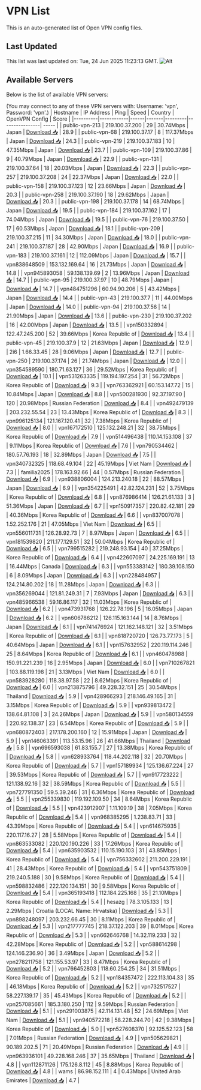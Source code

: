 # VPN List

This is an auto-generated list of Open VPN config files.

## Last Updated

This list was last updated on: Tue, 24 Jun 2025 11:23:13 GMT.
![Alt](https://repobeats.axiom.co/api/embed/186b98318ef1479477931607c1ad7d823f12451f.svg "Repobeats analytics image")

## Available Servers

Below is the list of available VPN servers:

(You may connect to any of these VPN servers with: Username: 'vpn', Password: 'vpn'.)
| Hostname | IP Address | Ping | Speed | Country | OpenVPN Config | Score |
|----------|------------|------|-------|---------|----------------| ----- |
| public-vpn-213 | 219.100.37.200 | 29 | 30.74Mbps | Japan | [Download 📥](./configs/server_0_JP.ovpn) | 28.9 |
| public-vpn-68 | 219.100.37.17 | 8 | 117.37Mbps | Japan | [Download 📥](./configs/server_1_JP.ovpn) | 24.3 |
| public-vpn-219 | 219.100.37.183 | 10 | 47.35Mbps | Japan | [Download 📥](./configs/server_2_JP.ovpn) | 23.7 |
| public-vpn-109 | 219.100.37.86 | 9 | 40.79Mbps | Japan | [Download 📥](./configs/server_3_JP.ovpn) | 22.9 |
| public-vpn-131 | 219.100.37.64 | 18 | 20.03Mbps | Japan | [Download 📥](./configs/server_4_JP.ovpn) | 22.3 |
| public-vpn-257 | 219.100.37.208 | 24 | 22.37Mbps | Japan | [Download 📥](./configs/server_5_JP.ovpn) | 22.0 |
| public-vpn-158 | 219.100.37.123 | 12 | 23.66Mbps | Japan | [Download 📥](./configs/server_6_JP.ovpn) | 20.3 |
| public-vpn-258 | 219.100.37.190 | 18 | 29.62Mbps | Japan | [Download 📥](./configs/server_7_JP.ovpn) | 20.3 |
| public-vpn-198 | 219.100.37.178 | 14 | 68.74Mbps | Japan | [Download 📥](./configs/server_8_JP.ovpn) | 19.5 |
| public-vpn-184 | 219.100.37.162 | 17 | 74.04Mbps | Japan | [Download 📥](./configs/server_9_JP.ovpn) | 19.5 |
| public-vpn-76 | 219.100.37.50 | 17 | 60.53Mbps | Japan | [Download 📥](./configs/server_10_JP.ovpn) | 18.1 |
| public-vpn-209 | 219.100.37.215 | 11 | 34.30Mbps | Japan | [Download 📥](./configs/server_11_JP.ovpn) | 18.0 |
| public-vpn-241 | 219.100.37.187 | 28 | 42.90Mbps | Japan | [Download 📥](./configs/server_12_JP.ovpn) | 16.9 |
| public-vpn-183 | 219.100.37.161 | 12 | 112.09Mbps | Japan | [Download 📥](./configs/server_13_JP.ovpn) | 15.7 |
| vpn838648509 | 153.132.169.64 | 16 | 21.73Mbps | Japan | [Download 📥](./configs/server_14_JP.ovpn) | 14.8 |
| vpn945893058 | 59.138.139.69 | 2 | 13.96Mbps | Japan | [Download 📥](./configs/server_15_JP.ovpn) | 14.7 |
| public-vpn-95 | 219.100.37.97 | 10 | 48.79Mbps | Japan | [Download 📥](./configs/server_16_JP.ovpn) | 14.7 |
| vpn484751296 | 60.94.90.206 | 5 | 43.42Mbps | Japan | [Download 📥](./configs/server_17_JP.ovpn) | 14.4 |
| public-vpn-43 | 219.100.37.7 | 11 | 44.00Mbps | Japan | [Download 📥](./configs/server_18_JP.ovpn) | 14.0 |
| public-vpn-94 | 219.100.37.56 | 14 | 21.90Mbps | Japan | [Download 📥](./configs/server_19_JP.ovpn) | 13.6 |
| public-vpn-230 | 219.100.37.202 | 16 | 42.00Mbps | Japan | [Download 📥](./configs/server_20_JP.ovpn) | 13.5 |
| vpn150332894 | 122.47.245.200 | 52 | 39.66Mbps | Korea Republic of | [Download 📥](./configs/server_21_KR.ovpn) | 13.4 |
| public-vpn-45 | 219.100.37.9 | 12 | 21.63Mbps | Japan | [Download 📥](./configs/server_22_JP.ovpn) | 12.9 |
| 2i6 | 1.66.33.45 | 28 | 9.06Mbps | Japan | [Download 📥](./configs/server_23_JP.ovpn) | 12.7 |
| public-vpn-250 | 219.100.37.174 | 26 | 21.74Mbps | Japan | [Download 📥](./configs/server_24_JP.ovpn) | 12.0 |
| vpn354589590 | 180.71.63.127 | 36 | 29.52Mbps | Korea Republic of | [Download 📥](./configs/server_25_KR.ovpn) | 10.1 |
| vpn531263335 | 119.194.197.254 | 31 | 56.72Mbps | Korea Republic of | [Download 📥](./configs/server_26_KR.ovpn) | 9.3 |
| vpn763362921 | 60.153.147.72 | 15 | 10.84Mbps | Japan | [Download 📥](./configs/server_27_JP.ovpn) | 8.8 |
| vpn500281930 | 92.37.197.90 | 120 | 20.98Mbps | Russian Federation | [Download 📥](./configs/server_28_RU.ovpn) | 8.4 |
| vpn492479139 | 203.232.55.54 | 23 | 13.43Mbps | Korea Republic of | [Download 📥](./configs/server_29_KR.ovpn) | 8.3 |
| vpn996125134 | 121.167.120.41 | 32 | 7.38Mbps | Korea Republic of | [Download 📥](./configs/server_30_KR.ovpn) | 8.0 |
| vpn167172510 | 125.132.248.21 | 32 | 38.75Mbps | Korea Republic of | [Download 📥](./configs/server_31_KR.ovpn) | 7.9 |
| vpn514496438 | 110.14.153.108 | 37 | 9.11Mbps | Korea Republic of | [Download 📥](./configs/server_32_KR.ovpn) | 7.6 |
| vpn790534462 | 180.57.76.193 | 18 | 32.89Mbps | Japan | [Download 📥](./configs/server_33_JP.ovpn) | 7.5 |
| vpn340732325 | 118.68.49.104 | 22 | 45.19Mbps | Viet Nam | [Download 📥](./configs/server_34_VN.ovpn) | 7.3 |
| familia2025 | 178.163.92.66 | 44 | 0.57Mbps | Russian Federation | [Download 📥](./configs/server_35_RU.ovpn) | 6.9 |
| vpn938806004 | 124.213.240.18 | 22 | 88.57Mbps | Japan | [Download 📥](./configs/server_36_JP.ovpn) | 6.9 |
| vpn354225491 | 42.82.124.231 | 52 | 3.75Mbps | Korea Republic of | [Download 📥](./configs/server_37_KR.ovpn) | 6.8 |
| vpn876986414 | 126.21.61.133 | 3 | 51.36Mbps | Japan | [Download 📥](./configs/server_38_JP.ovpn) | 6.7 |
| vpn150917357 | 220.82.42.181 | 29 | 40.36Mbps | Korea Republic of | [Download 📥](./configs/server_39_KR.ovpn) | 6.6 |
| vpn837007078 | 1.52.252.176 | 21 | 47.05Mbps | Viet Nam | [Download 📥](./configs/server_40_VN.ovpn) | 6.5 |
| vpn556011731 | 126.28.92.73 | 7 | 8.97Mbps | Japan | [Download 📥](./configs/server_41_JP.ovpn) | 6.5 |
| vpn181539820 | 211.177.129.51 | 32 | 50.04Mbps | Korea Republic of | [Download 📥](./configs/server_42_KR.ovpn) | 6.5 |
| vpn799515282 | 219.248.93.154 | 40 | 37.25Mbps | Korea Republic of | [Download 📥](./configs/server_43_KR.ovpn) | 6.4 |
| vpn422607097 | 24.225.169.191 | 13 | 16.44Mbps | Canada | [Download 📥](./configs/server_44_CA.ovpn) | 6.3 |
| vpn553383142 | 180.39.108.150 | 6 | 8.09Mbps | Japan | [Download 📥](./configs/server_45_JP.ovpn) | 6.3 |
| vpn228484957 | 124.214.80.202 | 18 | 11.28Mbps | Japan | [Download 📥](./configs/server_46_JP.ovpn) | 6.3 |
| vpn356269044 | 121.81.249.31 | 7 | 7.93Mbps | Japan | [Download 📥](./configs/server_47_JP.ovpn) | 6.3 |
| vpn485966538 | 59.16.86.117 | 32 | 11.03Mbps | Korea Republic of | [Download 📥](./configs/server_48_KR.ovpn) | 6.2 |
| vpn473931768 | 126.22.78.196 | 5 | 16.05Mbps | Japan | [Download 📥](./configs/server_49_JP.ovpn) | 6.2 |
| vpn606786212 | 126.115.163.144 | 14 | 8.76Mbps | Japan | [Download 📥](./configs/server_50_JP.ovpn) | 6.1 |
| vpn741476924 | 121.162.148.121 | 32 | 3.51Mbps | Korea Republic of | [Download 📥](./configs/server_51_KR.ovpn) | 6.1 |
| vpn818720720 | 126.73.77.173 | 5 | 40.64Mbps | Japan | [Download 📥](./configs/server_52_JP.ovpn) | 6.1 |
| vpn157632952 | 220.119.114.246 | 25 | 8.64Mbps | Korea Republic of | [Download 📥](./configs/server_53_KR.ovpn) | 6.1 |
| vpn460478988 | 150.91.221.239 | 16 | 2.95Mbps | Japan | [Download 📥](./configs/server_54_JP.ovpn) | 6.0 |
| vpn710267821 | 103.88.119.198 | 21 | 3.13Mbps | Viet Nam | [Download 📥](./configs/server_55_VN.ovpn) | 6.0 |
| vpn583928280 | 118.38.97.58 | 22 | 8.62Mbps | Korea Republic of | [Download 📥](./configs/server_56_KR.ovpn) | 6.0 |
| vpn213875796 | 49.228.32.151 | 25 | 30.54Mbps | Thailand | [Download 📥](./configs/server_57_TH.ovpn) | 5.9 |
| vpn428966293 | 218.146.49.165 | 31 | 3.15Mbps | Korea Republic of | [Download 📥](./configs/server_58_KR.ovpn) | 5.9 |
| vpn939813472 | 138.64.81.108 | 3 | 24.26Mbps | Japan | [Download 📥](./configs/server_59_JP.ovpn) | 5.9 |
| vpn580134559 | 220.92.138.37 | 23 | 6.54Mbps | Korea Republic of | [Download 📥](./configs/server_60_KR.ovpn) | 5.9 |
| vpn680872403 | 217.178.200.160 | 12 | 15.91Mbps | Japan | [Download 📥](./configs/server_61_JP.ovpn) | 5.9 |
| vpn146063391 | 113.53.15.96 | 26 | 41.66Mbps | Thailand | [Download 📥](./configs/server_62_TH.ovpn) | 5.8 |
| vpn696593038 | 61.83.155.7 | 27 | 13.38Mbps | Korea Republic of | [Download 📥](./configs/server_63_KR.ovpn) | 5.8 |
| vpn628933764 | 118.44.202.118 | 32 | 20.70Mbps | Korea Republic of | [Download 📥](./configs/server_64_KR.ovpn) | 5.7 |
| vpn157189934 | 125.136.67.224 | 27 | 39.53Mbps | Korea Republic of | [Download 📥](./configs/server_65_KR.ovpn) | 5.7 |
| vpn917723222 | 121.138.92.16 | 32 | 38.59Mbps | Korea Republic of | [Download 📥](./configs/server_66_KR.ovpn) | 5.5 |
| vpn727791350 | 59.5.39.246 | 31 | 6.36Mbps | Korea Republic of | [Download 📥](./configs/server_67_KR.ovpn) | 5.5 |
| vpn255339830 | 119.192.109.50 | 34 | 8.64Mbps | Korea Republic of | [Download 📥](./configs/server_68_KR.ovpn) | 5.5 |
| vpn423912907 | 1.11.109.19 | 38 | 7.05Mbps | Korea Republic of | [Download 📥](./configs/server_69_KR.ovpn) | 5.4 |
| vpn968385295 | 1.238.83.71 | 33 | 43.39Mbps | Korea Republic of | [Download 📥](./configs/server_70_KR.ovpn) | 5.4 |
| vpn614675935 | 220.117.16.27 | 28 | 5.58Mbps | Korea Republic of | [Download 📥](./configs/server_71_KR.ovpn) | 5.4 |
| vpn863533082 | 220.120.190.226 | 33 | 17.26Mbps | Korea Republic of | [Download 📥](./configs/server_72_KR.ovpn) | 5.4 |
| vpn635903532 | 110.15.190.103 | 31 | 43.85Mbps | Korea Republic of | [Download 📥](./configs/server_73_KR.ovpn) | 5.4 |
| vpn756332602 | 211.200.229.191 | 41 | 28.43Mbps | Korea Republic of | [Download 📥](./configs/server_74_KR.ovpn) | 5.4 |
| vpn543751809 | 219.240.5.188 | 30 | 9.58Mbps | Korea Republic of | [Download 📥](./configs/server_75_KR.ovpn) | 5.4 |
| vpn598832486 | 222.120.134.151 | 30 | 9.58Mbps | Korea Republic of | [Download 📥](./configs/server_76_KR.ovpn) | 5.4 |
| vpn365193418 | 112.184.225.168 | 35 | 21.10Mbps | Korea Republic of | [Download 📥](./configs/server_77_KR.ovpn) | 5.4 |
| hesazg | 78.3.105.133 | 13 | 2.29Mbps | Croatia (LOCAL Name: Hrvatska) | [Download 📥](./configs/server_78_HR.ovpn) | 5.3 |
| vpn898248097 | 203.232.66.45 | 30 | 8.11Mbps | Korea Republic of | [Download 📥](./configs/server_79_KR.ovpn) | 5.3 |
| vpn217777745 | 218.37.122.203 | 39 | 8.01Mbps | Korea Republic of | [Download 📥](./configs/server_80_KR.ovpn) | 5.3 |
| vpn662646768 | 14.32.119.233 | 32 | 42.28Mbps | Korea Republic of | [Download 📥](./configs/server_81_KR.ovpn) | 5.2 |
| vpn588614298 | 124.146.236.90 | 36 | 3.49Mbps | Japan | [Download 📥](./configs/server_82_JP.ovpn) | 5.2 |
| vpn278211758 | 121.155.53.97 | 33 | 8.47Mbps | Korea Republic of | [Download 📥](./configs/server_83_KR.ovpn) | 5.2 |
| vpn766452803 | 118.60.254.25 | 34 | 31.51Mbps | Korea Republic of | [Download 📥](./configs/server_84_KR.ovpn) | 5.2 |
| vpn184357472 | 222.113.104.33 | 35 | 46.18Mbps | Korea Republic of | [Download 📥](./configs/server_85_KR.ovpn) | 5.2 |
| vpn732517527 | 58.227.139.17 | 35 | 45.43Mbps | Korea Republic of | [Download 📥](./configs/server_86_KR.ovpn) | 5.2 |
| vpn257085661 | 185.3.180.250 | 112 | 9.59Mbps | Russian Federation | [Download 📥](./configs/server_87_RU.ovpn) | 5.1 |
| vpn291003875 | 42.114.131.48 | 52 | 24.69Mbps | Viet Nam | [Download 📥](./configs/server_88_VN.ovpn) | 5.1 |
| vpn940572218 | 58.228.244.70 | 42 | 9.38Mbps | Korea Republic of | [Download 📥](./configs/server_89_KR.ovpn) | 5.0 |
| vpn527608370 | 92.125.52.123 | 58 | 7.01Mbps | Russian Federation | [Download 📥](./configs/server_90_RU.ovpn) | 4.9 |
| vpn505629821 | 90.189.202.5 | 71 | 20.49Mbps | Russian Federation | [Download 📥](./configs/server_91_RU.ovpn) | 4.9 |
| vpn963936101 | 49.228.168.246 | 37 | 35.65Mbps | Thailand | [Download 📥](./configs/server_92_TH.ovpn) | 4.8 |
| vpn112871126 | 175.126.8.112 | 45 | 8.88Mbps | Korea Republic of | [Download 📥](./configs/server_93_KR.ovpn) | 4.8 |
| wams | 86.98.152.111 | 4 | 0.43Mbps | United Arab Emirates | [Download 📥](./configs/server_94_AE.ovpn) | 4.7 |
